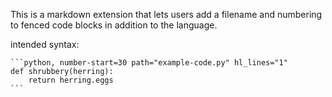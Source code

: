This is a markdown extension that lets users add a filename and numbering to fenced code blocks in addition to the language.

intended syntax:

    ```python, number-start=30 path="example-code.py" hl_lines="1"
    def shrubbery(herring):
        return herring.eggs
    ```



